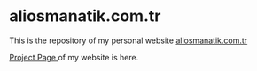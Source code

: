 # aliosmanatik.com.tr 
This is the repository of my personal website <a href="https://aliosmanatik.com.tr"> aliosmanatik.com.tr </a>  

<a href="https://github.com/users/aliosmanatik/projects/1" > Project Page </a> of my website is here.
